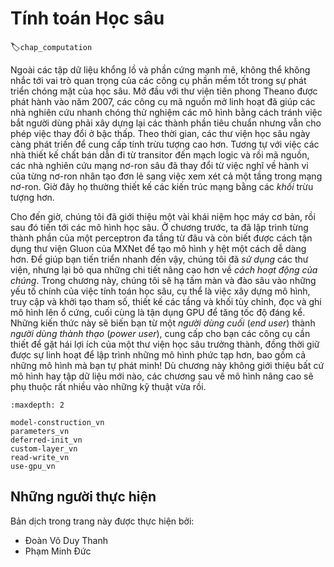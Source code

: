 <!-- ===================== Bắt đầu dịch ==================== -->

<!--
# Deep Learning Computation
-->

# Tính toán Học sâu
:label:`chap_computation`

<!--
Alongside giant datasets and powerful hardware, great software tools have played an indispensable role in the rapid progress of deep learning.
Starting with the pathbreaking Theano library released in 2007, flexible open-source tools have enabled researchers to rapidly prototype models 
avoiding repetitive work when recycling standard components while still maintaining the ability to make low-level modifications.
Over time, deep learning's libraries have evolved to offer increasingly coarse abstractions.
Just as semiconductor designers went from specifying transistors to logical circuits to writing code, 
neural networks researchers have moved from thinking about the behavior of individual artificial neurons to conceiving of networks in terms of whole layers, 
and now often design architectures with far coarser *blocks* in mind.
-->

Ngoài các tập dữ liệu khổng lồ và phần cứng mạnh mẽ, không thể không nhắc tới vai trò quan trọng của các công cụ phần mềm tốt trong sự phát triển chóng mặt của học sâu.
Mở đầu với thư viện tiên phong Theano được phát hành vào năm 2007, các công cụ mã nguồn mở linh hoạt đã giúp các nhà nghiên cứu nhanh chóng thử nghiệm các mô hình bằng cách tránh việc bắt người dùng phải xây dựng lại các thành phần tiêu chuẩn nhưng vẫn cho phép việc thay đổi ở bậc thấp. 
Theo thời gian, các thư viện học sâu ngày càng phát triến để cung cấp tính trừu tượng cao hơn.
Tương tự với việc các nhà thiết kế chất bán dẫn đi từ transitor đến mạch logic và rồi mã nguồn, các nhà nghiên cứu mạng nơ-ron sâu đã thay đổi từ việc nghĩ về hành vi của từng nơ-ron nhân tạo đơn lẻ sang việc xem xét cả một tầng trong mạng nơ-ron.
Giờ đây họ thường thiết kế các kiến trúc mạng bằng các *khối* trừu tượng hơn.

<!--
So far, we have introduced some basic machine learning concepts, ramping up to fully-functional deep learning models.
In the last chapter, we implemented each component of a multilayer perceptron from scratch and even showed how to leverage MXNet's Gluon library to roll out the same models effortlessly.
To get you that far that fast, we *called upon* the libraries, but skipped over more advanced details about *how they work*.
In this chapter, we will peel back the curtain, digging deeper into the key components of deep learning computation, 
namely model construction, parameter access and initialization, designing custom layers and blocks, reading and writing models to disk, and leveraging GPUs to achieve dramatic speedups.
These insights will move you from *end user* to *power user*, giving you the tools needed to combine the reap the benefits of a mature deep learning library, 
while retaining the flexibility to implement more complex models, including those you invent yourself!
While this chapter does not introduce any new models or datasets, the advanced modeling chapters that follow rely heavily on these techniques.
-->

Cho đến giờ, chúng tôi đã giới thiệu một vài khái niệm học máy cơ bản, rồi sau đó tiến tới các mô hình học sâu.
Ở chương trước, ta đã lập trình từng thành phần của một perceptron đa tầng từ đâu và còn biết được cách tận dụng thư viện Gluon của MXNet để tạo mô hình y hệt một cách dễ dàng hơn.
Để giúp bạn tiến triển nhanh đến vậy, chúng tôi đã *sử dụng* các thư viện, nhưng lại bỏ qua những chi tiết nâng cao hơn về *cách hoạt động của chúng*.
Trong chương này, chúng tôi sẽ hạ tấm màn và đào sâu vào những yếu tố chính của việc tính toán học sâu, cụ thể là việc xây dựng mô hình, truy cập và khởi tạo tham số, thiết kế các tầng và khối tùy chỉnh, đọc và ghi mô hình lên ổ cứng, cuối cùng là tận dụng GPU để tăng tốc độ đáng kể.
Những kiến thức này sẽ biến bạn từ một *người dùng cuối* (*end user*) thành *người dùng thành thạo* (*power user*), cung cấp cho bạn các công cụ cần thiết để gặt hái lợi ích của một thư viện học sâu trưởng thành, đồng thời giữ được sự linh hoạt để lập trình những mô hình phức tạp hơn, bao gồm cả những mô hình mà bạn tự phát minh!
Dù chương này không giới thiệu bất cứ mô hình hay tập dữ liệu mới nào, các chương sau về mô hình nâng cao sẽ phụ thuộc rất nhiều vào những kỹ thuật vừa rồi. 

```toc
:maxdepth: 2

model-construction_vn
parameters_vn
deferred-init_vn
custom-layer_vn
read-write_vn
use-gpu_vn
```

<!-- ===================== Kết thúc dịch ==================== -->

## Những người thực hiện
Bản dịch trong trang này được thực hiện bởi:
<!--
Tác giả của mỗi Pull Request điền tên mình và tên những người review mà bạn thấy
hữu ích vào từng phần tương ứng. Mỗi dòng một tên, bắt đầu bằng dấu `*`.

Lưu ý:
* Nếu reviewer không cung cấp tên, bạn có thể dùng tên tài khoản GitHub của họ
với dấu `@` ở đầu. Ví dụ: @aivivn.

* Tên đầy đủ của các reviewer có thể được tìm thấy tại https://github.com/aivivn/d2l-vn/blob/master/docs/contributors_info.md
-->

* Đoàn Võ Duy Thanh
* Phạm Minh Đức
